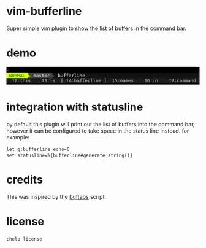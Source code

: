 # vim-bufferline

Super simple vim plugin to show the list of buffers in the command bar.

# demo

![img](bufferline.png)

# integration with statusline

by default this plugin will print out the list of buffers into the command bar, however it can be configured to take space in the status line instead.  for example:

```
let g:bufferline_echo=0
set statusline=%{bufferline#generate_string()}
```

# credits

This was inspired by the [buftabs](http://www.vim.org/scripts/script.php?script_id=1664) script.

# license

`:help license`
